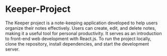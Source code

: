 # Keeper-Project

The Keeper project is a note-keeping application developed to help users organize their notes effectively. Users can create, edit, and delete notes, making it a useful tool for personal productivity. It serves as an introduction to front-end web development with React.js. To run the project locally, clone the repository, install dependencies, and start the development server. 
